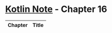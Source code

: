 # [Kotlin Note](../../README.md) - Chapter 16 
| Chapter | Title |
| :-: | :- |

<br />

## 

<br />
